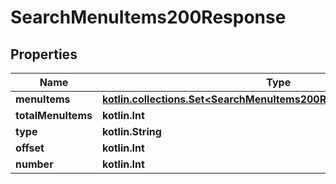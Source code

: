 
# SearchMenuItems200Response

## Properties
| Name | Type | Description | Notes |
| ------------ | ------------- | ------------- | ------------- |
| **menuItems** | [**kotlin.collections.Set&lt;SearchMenuItems200ResponseMenuItemsInner&gt;**](SearchMenuItems200ResponseMenuItemsInner.md) |  |  |
| **totalMenuItems** | **kotlin.Int** |  |  |
| **type** | **kotlin.String** |  |  |
| **offset** | **kotlin.Int** |  |  |
| **number** | **kotlin.Int** |  |  |



